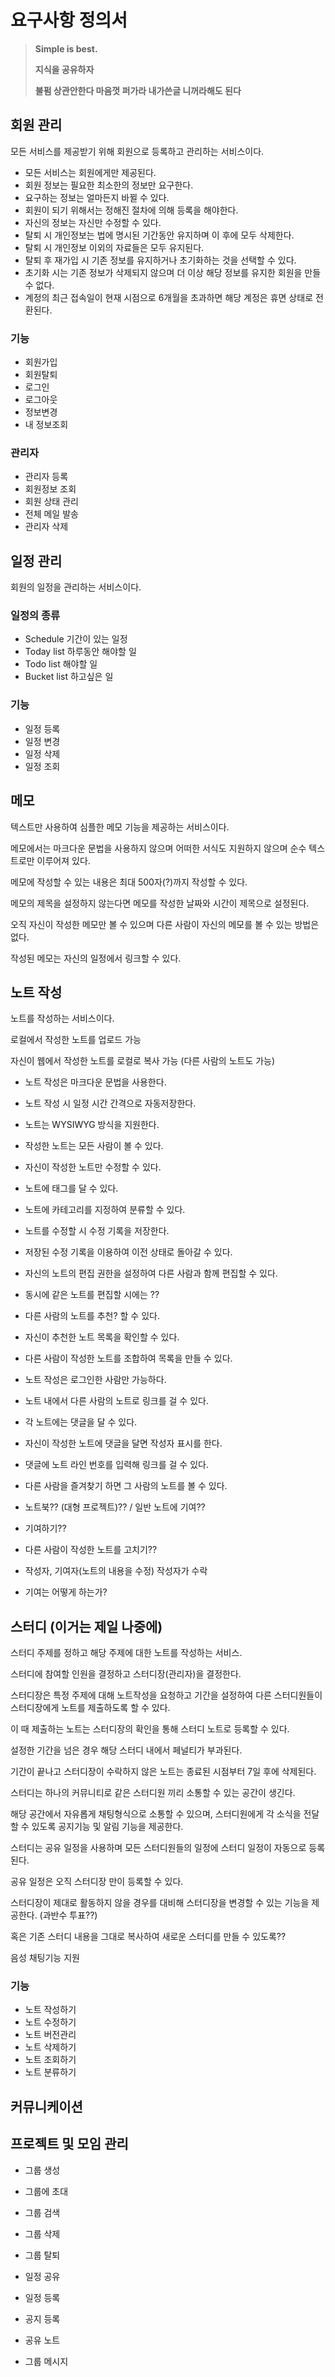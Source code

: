 # 요구사항 정의서

> **Simple is best.**
>
> **지식을 공유하자**
>
> **불펌 상관안한다 마음껏 퍼가라 내가쓴글 니꺼라해도 된다**


## 회원 관리
모든 서비스를 제공받기 위해 회원으로 등록하고 관리하는 서비스이다.

* 모든 서비스는 회원에게만 제공된다.
* 회원 정보는 필요한 최소한의 정보만 요구한다.
* 요구하는 정보는 얼마든지 바뀔 수 있다.
* 회원이 되기 위해서는 정해진 절차에 의해 등록을 해야한다.
* 자신의 정보는 자신만 수정할 수 있다.
* 탈퇴 시 개인정보는 법에 명시된 기간동안 유지하며 이 후에 모두 삭제한다.
* 탈퇴 시 개인정보 이외의 자료들은 모두 유지된다.
* 탈퇴 후 재가입 시 기존 정보를 유지하거나 초기화하는 것을 선택할 수 있다.
* 초기화 시는 기존 정보가 삭제되지 않으며 더 이상 해당 정보를 유지한 회원을 만들 수 없다.
* 계정의 최근 접속일이 현재 시점으로 6개월을 초과하면 해당 계정은 휴면 상태로 전환된다.

### 기능
*   회원가입
*   회원탈퇴
*   로그인
*   로그아웃
*   정보변경
*   내 정보조회

### 관리자
*   관리자 등록
*   회원정보 조회
*   회원 상태 관리
*   전체 메일 발송
*   관리자 삭제

## 일정 관리
회원의 일정을 관리하는 서비스이다.

### 일정의 종류
*   Schedule
    기간이 있는 일정
*   Today list
    하루동안 해야할 일
*   Todo list
    해야할 일
*   Bucket list
    하고싶은 일

### 기능
*   일정 등록
*   일정 변경
*   일정 삭제
*   일정 조회

## 메모
텍스트만 사용하여 심플한 메모 기능을 제공하는 서비스이다.

메모에서는 마크다운 문법을 사용하지 않으며 어떠한 서식도 지원하지 않으며 순수 텍스트로만 이루어져 있다.

메모에 작성할 수 있는 내용은 최대 500자(?)까지 작성할 수 있다.

메모의 제목을 설정하지 않는다면 메모를 작성한 날짜와 시간이 제목으로 설정된다.

오직 자신이 작성한 메모만 볼 수 있으며 다른 사람이 자신의 메모를 볼 수 있는 방법은 없다.

작성된 메모는 자신의 일정에서 링크할 수 있다.


## 노트 작성
노트를 작성하는 서비스이다.

로컬에서 작성한 노트를 업로드 가능

자신이 웹에서 작성한 노트를 로컬로 복사 가능 (다른 사람의 노트도 가능)

* 노트 작성은 마크다운 문법을 사용한다.
* 노트 작성 시 일정 시간 간격으로 자동저장한다.
* 노트는 WYSIWYG 방식을 지원한다.
* 작성한 노트는 모든 사람이 볼 수 있다.
* 자신이 작성한 노트만 수정할 수 있다.
* 노트에 태그를 달 수 있다.
* 노트에 카테고리를 지정하여 분류할 수 있다.
* 노트를 수정할 시 수정 기록을 저장한다.
* 저장된 수정 기록을 이용하여 이전 상태로 돌아갈 수 있다.
* 자신의 노트의 편집 권한을 설정하여 다른 사람과 함께 편집할 수 있다.
* 동시에 같은 노트를 편집할 시에는 ??
* 다른 사람의 노트를 추천? 할 수 있다.
* 자신이 추천한 노트 목록을 확인할 수 있다.
* 다른 사람이 작성한 노트를 조합하여 목록을 만들 수 있다.
* 노트 작성은 로그인한 사람만 가능하다.
* 노트 내에서 다른 사람의 노트로 링크를 걸 수 있다.
* 각 노트에는 댓글을 달 수 있다.
* 자신이 작성한 노트에 댓글을 달면 작성자 표시를 한다.
* 댓글에 노트 라인 번호를 입력해 링크를 걸 수 있다.

*   다른 사람을 즐겨찾기 하면 그 사람의 노트를 볼 수 있다.

* 노트북?? (대형 프로젝트)?? / 일반 노트에 기여??
* 기여하기??
* 다른 사람이 작성한 노트를 고치기??

* 작성자, 기여자(노트의 내용을 수정) 작성자가 수락
* 기여는 어떻게 하는가?

## 스터디 (이거는 제일 나중에)
스터디 주제를 정하고 해당 주제에 대한 노트를 작성하는 서비스.

스터디에 참여할 인원을 결정하고 스터디장(관리자)을 결정한다.

스터디장은 특정 주제에 대해 노트작성을 요청하고 기간을 설정하여 다른 스터디원들이 스터디장에게 노트를 제출하도록 할 수 있다.

이 때 제출하는 노트는 스터디장의 확인을 통해 스터디 노트로 등록할 수 있다.

설정한 기간을 넘은 경우 해당 스터디 내에서 페널티가 부과된다.

기간이 끝나고 스터디장이 수락하지 않은 노트는 종료된 시점부터 7일 후에 삭제된다.

스터디는 하나의 커뮤니티로 같은 스터디원 끼리 소통할 수 있는 공간이 생긴다.

해당 공간에서 자유롭게 채팅형식으로 소통할 수 있으며, 스터디원에게 각 소식을 전달할 수 있도록 공지기능 및 알림 기능을 제공한다.

스터디는 공유 일정을 사용하며 모든 스터디원들의 일정에 스터디 일정이 자동으로 등록된다.

공유 일정은 오직 스터디장 만이 등록할 수 있다.

스터디장이 제대로 활동하지 않을 경우를 대비해 스터디장을 변경할 수 있는 기능을 제공한다. (과반수 투표??)

혹은 기존 스터디 내용을 그대로 복사하여 새로운 스터디를 만들 수 있도록??

음성 채팅기능 지원




### 기능
*   노트 작성하기
*   노트 수정하기
*   노트 버전관리
*   노트 삭제하기
*   노트 조회하기
*   노트 분류하기



## 커뮤니케이션

## 프로젝트 및 모임 관리

*   그룹 생성
*   그룹에 초대
*   그룹 검색
*   그룹 삭제
*   그룹 탈퇴

*   일정 공유
*   일정 등록
*   공지 등록
*   공유 노트
*   그룹 메시지
